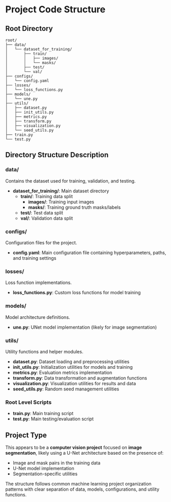 # Project Code Structure

## Root Directory
```
root/
├── data/
│   └── dataset_for_training/
│       ├── train/
│       │   ├── images/
│       │   └── masks/
│       ├── test/
│       └── val/
├── configs/
│   └── config.yaml
├── losses/
│   └── loss_functions.py
├── models/
│   └── une.py
├── utils/
│   ├── dataset.py
│   ├── init_utils.py
│   ├── metrics.py
│   ├── transform.py
│   ├── visualization.py
│   └── seed_utils.py
├── train.py
└── test.py
```

## Directory Structure Description

### **data/**
Contains the dataset used for training, validation, and testing.
- **dataset_for_training/**: Main dataset directory
  - **train/**: Training data split
    - **images/**: Training input images
    - **masks/**: Training ground truth masks/labels
  - **test/**: Test data split
  - **val/**: Validation data split

### **configs/**
Configuration files for the project.
- **config.yaml**: Main configuration file containing hyperparameters, paths, and training settings

### **losses/**
Loss function implementations.
- **loss_functions.py**: Custom loss functions for model training

### **models/**
Model architecture definitions.
- **une.py**: UNet model implementation (likely for image segmentation)

### **utils/**
Utility functions and helper modules.
- **dataset.py**: Dataset loading and preprocessing utilities
- **init_utils.py**: Initialization utilities for models and training
- **metrics.py**: Evaluation metrics implementation
- **transform.py**: Data transformation and augmentation functions
- **visualization.py**: Visualization utilities for results and data
- **seed_utils.py**: Random seed management utilities

### **Root Level Scripts**
- **train.py**: Main training script
- **test.py**: Main testing/evaluation script

## Project Type
This appears to be a **computer vision project** focused on **image segmentation**, likely using a U-Net architecture based on the presence of:
- Image and mask pairs in the training data
- U-Net model implementation
- Segmentation-specific utilities

The structure follows common machine learning project organization patterns with clear separation of data, models, configurations, and utility functions.
